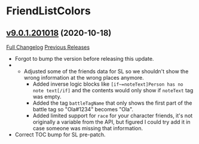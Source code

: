 # FriendListColors

## [v9.0.1.201018](https://github.com/Vladinator89/wow-addon-friendlistcolors/tree/v9.0.1.201018) (2020-10-18)
[Full Changelog](https://github.com/Vladinator89/wow-addon-friendlistcolors/compare/v9.0.0.201004b...v9.0.1.201018) [Previous Releases](https://github.com/Vladinator89/wow-addon-friendlistcolors/releases)

- Forgot to bump the version before releasing this update.  
- - Adjusted some of the friends data for SL so we shouldn't show the wrong information at the wrong places anymore.  
    - Added inverse logic blocks like `[if~=noteText]Person has no note text[/if]` and the contents would only show if `noteText` tag was empty.  
    - Added the tag `battleTagName` that only shows the first part of the battle tag so "Ola#1234" becomes "Ola".  
    - Added limited support for `race` for your character friends, it's not originally a variable from the API, but figured I could try add it in case someone was missing that information.  
- Correct TOC bump for SL pre-patch.  
